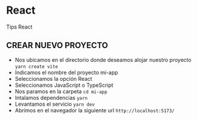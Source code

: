 # React
Tips React
## CREAR NUEVO PROYECTO 
* Nos ubicamos en el directorio donde deseamos alojar nuestro proyecto
  `yarn create vite`
* Indicamos el nombre del proyecto mi-app
* Seleccionamos la opción React
* Seleccionamos JavaScript o TypeScript
* Nos paramos en la carpeta
  `cd mi-app`
* Intalamos dependencias
  `yarn`
* Levantamos el servicio
  `yarn dev`
* Abrimos en el navegador la siguiente url
`http://localhost:5173/`
